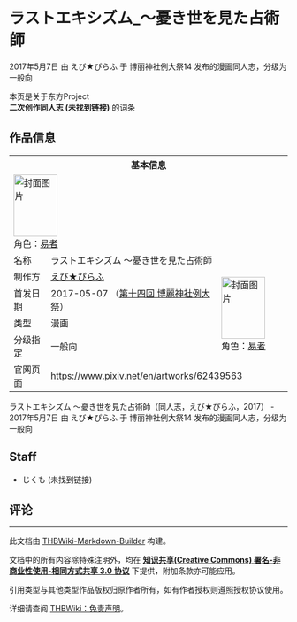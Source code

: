 # ラストエキシズム_～憂き世を見た占術師

<!-- source html: G:\repos\THBWiki-Markdown-Builder\THBWikiMarkdown\Temp\main\c\ca\ns0%3A%E3%83%A9%E3%82%B9%E3%83%88%E3%82%A8%E3%82%AD%E3%82%B7%E3%82%BA%E3%83%A0_%EF%BD%9E%E6%86%82%E3%81%8D%E4%B8%96%E3%82%92%E8%A6%8B%E3%81%9F%E5%8D%A0%E8%A1%93%E5%B8%AB.html -->

2017年5月7日 由 えび★ぴらふ 于 博丽神社例大祭14 发布的漫画同人志，分级为 一般向

本页是关于东方Project  
 **二次创作同人志 (未找到链接)** 的词条

## 作品信息

<table><tbody><tr><th colspan="3">基本信息</th></tr><tr><td class="cover-artwork-mobile" colspan="2"><a href="./文件-ラストエキシズム_～憂き世を見た占術師封面.jpg.md" class="image" title="封面图片"><img alt="封面图片" src="https://upload.thwiki.cc/thumb/8/87/%E3%83%A9%E3%82%B9%E3%83%88%E3%82%A8%E3%82%AD%E3%82%B7%E3%82%BA%E3%83%A0_%EF%BD%9E%E6%86%82%E3%81%8D%E4%B8%96%E3%82%92%E8%A6%8B%E3%81%9F%E5%8D%A0%E8%A1%93%E5%B8%AB%E5%B0%81%E9%9D%A2.jpg/79px-%E3%83%A9%E3%82%B9%E3%83%88%E3%82%A8%E3%82%AD%E3%82%B7%E3%82%BA%E3%83%A0_%EF%BD%9E%E6%86%82%E3%81%8D%E4%B8%96%E3%82%92%E8%A6%8B%E3%81%9F%E5%8D%A0%E8%A1%93%E5%B8%AB%E5%B0%81%E9%9D%A2.jpg" decoding="async" loading="lazy" width="79" height="112" srcset="https://upload.thwiki.cc/thumb/8/87/%E3%83%A9%E3%82%B9%E3%83%88%E3%82%A8%E3%82%AD%E3%82%B7%E3%82%BA%E3%83%A0_%EF%BD%9E%E6%86%82%E3%81%8D%E4%B8%96%E3%82%92%E8%A6%8B%E3%81%9F%E5%8D%A0%E8%A1%93%E5%B8%AB%E5%B0%81%E9%9D%A2.jpg/119px-%E3%83%A9%E3%82%B9%E3%83%88%E3%82%A8%E3%82%AD%E3%82%B7%E3%82%BA%E3%83%A0_%EF%BD%9E%E6%86%82%E3%81%8D%E4%B8%96%E3%82%92%E8%A6%8B%E3%81%9F%E5%8D%A0%E8%A1%93%E5%B8%AB%E5%B0%81%E9%9D%A2.jpg 1.5x, https://upload.thwiki.cc/thumb/8/87/%E3%83%A9%E3%82%B9%E3%83%88%E3%82%A8%E3%82%AD%E3%82%B7%E3%82%BA%E3%83%A0_%EF%BD%9E%E6%86%82%E3%81%8D%E4%B8%96%E3%82%92%E8%A6%8B%E3%81%9F%E5%8D%A0%E8%A1%93%E5%B8%AB%E5%B0%81%E9%9D%A2.jpg/159px-%E3%83%A9%E3%82%B9%E3%83%88%E3%82%A8%E3%82%AD%E3%82%B7%E3%82%BA%E3%83%A0_%EF%BD%9E%E6%86%82%E3%81%8D%E4%B8%96%E3%82%92%E8%A6%8B%E3%81%9F%E5%8D%A0%E8%A1%93%E5%B8%AB%E5%B0%81%E9%9D%A2.jpg 2x" data-file-width="850" data-file-height="1200"></a><div class="cover-char">角色：<a href="./易者.md" title="易者">易者</a></div></td>
</tr><tr><td class="label">名称</td><td colspan="2"> ラストエキシズム ～憂き世を見た占術師 </td></tr><tr><td class="label">制作方</td><td><a href="./えび★ぴらふ.md" title="えび★ぴらふ">えび★ぴらふ</a></td><td class="cover-artwork" rowspan="4" style="min-width:112px;"><a href="./文件-ラストエキシズム_～憂き世を見た占術師封面.jpg.md" class="image" title="封面图片"><img alt="封面图片" src="https://upload.thwiki.cc/thumb/8/87/%E3%83%A9%E3%82%B9%E3%83%88%E3%82%A8%E3%82%AD%E3%82%B7%E3%82%BA%E3%83%A0_%EF%BD%9E%E6%86%82%E3%81%8D%E4%B8%96%E3%82%92%E8%A6%8B%E3%81%9F%E5%8D%A0%E8%A1%93%E5%B8%AB%E5%B0%81%E9%9D%A2.jpg/79px-%E3%83%A9%E3%82%B9%E3%83%88%E3%82%A8%E3%82%AD%E3%82%B7%E3%82%BA%E3%83%A0_%EF%BD%9E%E6%86%82%E3%81%8D%E4%B8%96%E3%82%92%E8%A6%8B%E3%81%9F%E5%8D%A0%E8%A1%93%E5%B8%AB%E5%B0%81%E9%9D%A2.jpg" decoding="async" loading="lazy" width="79" height="112" srcset="https://upload.thwiki.cc/thumb/8/87/%E3%83%A9%E3%82%B9%E3%83%88%E3%82%A8%E3%82%AD%E3%82%B7%E3%82%BA%E3%83%A0_%EF%BD%9E%E6%86%82%E3%81%8D%E4%B8%96%E3%82%92%E8%A6%8B%E3%81%9F%E5%8D%A0%E8%A1%93%E5%B8%AB%E5%B0%81%E9%9D%A2.jpg/119px-%E3%83%A9%E3%82%B9%E3%83%88%E3%82%A8%E3%82%AD%E3%82%B7%E3%82%BA%E3%83%A0_%EF%BD%9E%E6%86%82%E3%81%8D%E4%B8%96%E3%82%92%E8%A6%8B%E3%81%9F%E5%8D%A0%E8%A1%93%E5%B8%AB%E5%B0%81%E9%9D%A2.jpg 1.5x, https://upload.thwiki.cc/thumb/8/87/%E3%83%A9%E3%82%B9%E3%83%88%E3%82%A8%E3%82%AD%E3%82%B7%E3%82%BA%E3%83%A0_%EF%BD%9E%E6%86%82%E3%81%8D%E4%B8%96%E3%82%92%E8%A6%8B%E3%81%9F%E5%8D%A0%E8%A1%93%E5%B8%AB%E5%B0%81%E9%9D%A2.jpg/159px-%E3%83%A9%E3%82%B9%E3%83%88%E3%82%A8%E3%82%AD%E3%82%B7%E3%82%BA%E3%83%A0_%EF%BD%9E%E6%86%82%E3%81%8D%E4%B8%96%E3%82%92%E8%A6%8B%E3%81%9F%E5%8D%A0%E8%A1%93%E5%B8%AB%E5%B0%81%E9%9D%A2.jpg 2x" data-file-width="850" data-file-height="1200"></a><div class="cover-char">角色：<a href="./易者.md" title="易者">易者</a></div></td>
</tr><tr><td class="label">首发日期</td><td>2017-05-07&#160;（<a href="/展会作品列表?e=%E5%8D%9A%E4%B8%BD%E7%A5%9E%E7%A4%BE%E4%BE%8B%E5%A4%A7%E7%A5%AD%2314">第十四回 博麗神社例大祭</a>）</td></tr><tr><td class="label">类型</td><td>漫画</td></tr><tr><td class="label">分级指定</td><td>一般向</td></tr>
<tr><td class="label">官网页面</td><td colspan="2"><a rel="nofollow" class="external free" href="https://www.pixiv.net/en/artworks/62439563">https://www.pixiv.net/en/artworks/62439563</a></td></tr></tbody></table>

ラストエキシズム ～憂き世を見た占術師（同人志，えび★ぴらふ，2017） - 2017年5月7日 由 えび★ぴらふ 于 博丽神社例大祭14 发布的漫画同人志，分级为 一般向

## Staff
- じくも (未找到链接)


## 评论




---

此文档由 [THBWiki-Markdown-Builder](https://github.com/Delsin-Yu/THBWiki-Markdown-Builder) 构建。

文档中的所有内容除特殊注明外，均在 [**知识共享(Creative Commons) 署名-非商业性使用-相同方式共享 3.0 协议**](https://creativecommons.org/licenses/by-sa/3.0/deed.zh-hans) 下提供，附加条款亦可能应用。

引用类型与其他类型作品版权归原作者所有，如有作者授权则遵照授权协议使用。

详细请查阅 [THBWiki：免责声明](https://thbwiki.cc/THBWiki:%E5%85%8D%E8%B4%A3%E5%A3%B0%E6%98%8E)。

